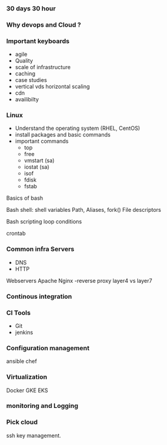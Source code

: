 <!-- 30 Days -->
### 30 days 30 hour

### Why devops and Cloud ?

### Important keyboards
- agile
- Quality
- scale of infrastructure
- caching
- case studies
- vertical vds horizontal scaling
- cdn
- availibilty

### Linux
- Understand the operating system (RHEL, CentOS)
- install packages and basic commands
- important commands
   - top
   - free
   - vmstart (sa)
   - iostat (sa)
   - isof
   - fdisk
   - fstab


Basics of bash

Bash shell:
shell variables
Path, Aliases, fork()
File descriptors

Bash scripting
loop conditions

crontab

### Common infra Servers
- DNS
- HTTP

Webservers
Apache
Nginx
-reverse proxy
layer4 vs layer7

### Continous integration 
### CI Tools
- Git
- jenkins

### Configuration management
ansible
chef

### Virtualization
<!-- see video -->
Docker
GKE
EKS

### monitoring and Logging

### Pick cloud




ssh key management.